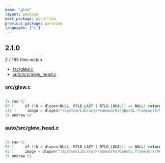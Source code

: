 ```yaml
---
name: "glew"
layout: package
next_package: py-pillow
previous_package: paraview
languages: ['c']
---
```

## 2.1.0
2 / 165 files match

 - [src/glew.c](#srcglewc)
 - [auto/src/glew_head.c](#autosrcglew_headc)

### src/glew.c

```c

{% raw %}
88 |     if ((h = dlopen(NULL, RTLD_LAZY | RTLD_LOCAL)) == NULL) return NULL;
114 |     image = dlopen("/System/Library/Frameworks/OpenGL.framework/Versions/Current/OpenGL", RTLD_LAZY);
{% endraw %}

```
### auto/src/glew_head.c

```c

{% raw %}
56 |     if ((h = dlopen(NULL, RTLD_LAZY | RTLD_LOCAL)) == NULL) return NULL;
82 |     image = dlopen("/System/Library/Frameworks/OpenGL.framework/Versions/Current/OpenGL", RTLD_LAZY);
{% endraw %}

```